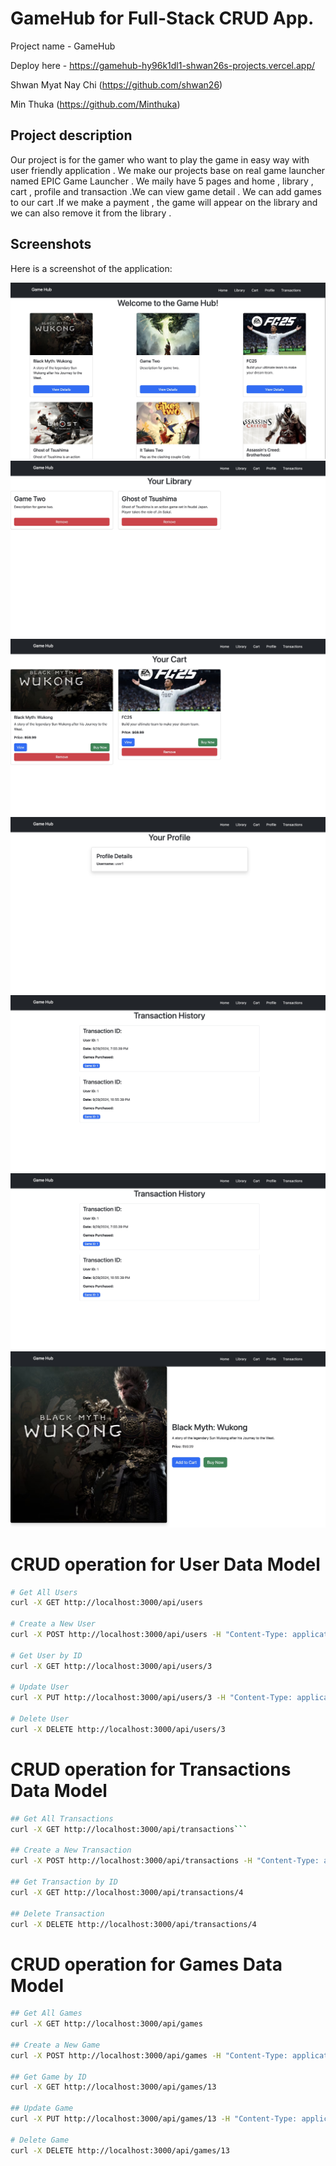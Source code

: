 # GameHub for Full-Stack CRUD App.
Project name - GameHub 

Deploy here - https://gamehub-hy96k1dl1-shwan26s-projects.vercel.app/

Shwan Myat Nay Chi (https://github.com/shwan26)
 
Min Thuka (https://github.com/Minthuka)

## Project description 
Our project is for the gamer who want to play the game in easy way with user friendly application . We make our projects base on real game launcher named EPIC Game Launcher . We maily have 5 pages and home , library , cart , profile and transaction .We can view game detail . We can add games to our cart .If we make a payment , the game will appear on the library and we can also remove it from the library .

## Screenshots

Here is a screenshot of the application:

![Home Page](screenshots/HomePage.jpg)
![Library Page](screenshots/Library.jpg)
![Cart Page](screenshots/Cart.jpg)
![Profile Page](screenshots/Profile.jpg)
![Transaction History Page](screenshots/Transaction.jpg)
![Transaction Page](screenshots/Transaction.jpg)
![Game Detail Page](screenshots/GameDetail.jpg)



# CRUD operation for User Data Model
```bash
# Get All Users
curl -X GET http://localhost:3000/api/users

# Create a New User
curl -X POST http://localhost:3000/api/users -H "Content-Type: application/json" -d '{"id": 3, "name": "John Doe", "cart": [], "library": []}'

# Get User by ID
curl -X GET http://localhost:3000/api/users/3

# Update User
curl -X PUT http://localhost:3000/api/users/3 -H "Content-Type: application/json" -d '{"id": 3, "name": "Jane Doe", "cart": [], "library": []}'

# Delete User
curl -X DELETE http://localhost:3000/api/users/3
```

# CRUD operation for Transactions Data Model
```bash
## Get All Transactions
curl -X GET http://localhost:3000/api/transactions```

## Create a New Transaction
curl -X POST http://localhost:3000/api/transactions -H "Content-Type: application/json" -d '{"id": 4, "userId": 1, "gameId": 1, "date": "2024-09-29", "amount": 19.99}'

## Get Transaction by ID
curl -X GET http://localhost:3000/api/transactions/4

## Delete Transaction
curl -X DELETE http://localhost:3000/api/transactions/4
```

# CRUD operation for Games Data Model
```bash
## Get All Games
curl -X GET http://localhost:3000/api/games

## Create a New Game
curl -X POST http://localhost:3000/api/games -H "Content-Type: application/json" -d '{"id": 13, "title": "Sample Game", "description": "This is a sample game description.", "price": 29.99}'

## Get Game by ID
curl -X GET http://localhost:3000/api/games/13

## Update Game
curl -X PUT http://localhost:3000/api/games/13 -H "Content-Type: application/json" -d '{"id": 13, "title": "Updated Sample Game", "description": "This is an updated sample game description.", "price": 24.99}'

# Delete Game
curl -X DELETE http://localhost:3000/api/games/13
```

